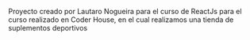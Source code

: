Proyecto creado por Lautaro Nogueira para el curso de ReactJs para el curso realizado en Coder House, en el cual realizamos una tienda de suplementos deportivos
